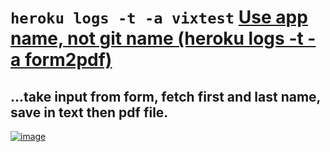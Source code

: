 # `heroku logs -t -a vixtest` [Use app name, not git name (heroku logs -t -a form2pdf)](https://stackoverflow.com/a/32676328/11493297)

## ...take input from form, fetch first and last name, save in text then pdf file.

[![image](https://user-images.githubusercontent.com/50515418/115774332-11f8ae00-a3cf-11eb-89e8-1ca240e654b6.png)](https://vixtest.herokuapp.com/)

